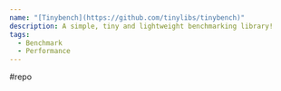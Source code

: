 ```yaml
---
name: "[Tinybench](https://github.com/tinylibs/tinybench)"
description: A simple, tiny and lightweight benchmarking library!
tags:
  - Benchmark
  - Performance
---
```

#repo